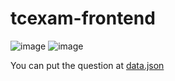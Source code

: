 # tcexam-frontend

![image](https://user-images.githubusercontent.com/19528709/210123854-3195dde0-26ec-48d6-a97d-9fcebeb097a7.png)
![image](https://user-images.githubusercontent.com/19528709/210123859-be4674f2-45dd-44ad-9c46-50648942c550.png)

You can put the question at [data.json](https://github.com/hockyy/tcexam-frontend/blob/main/src/data.json)
